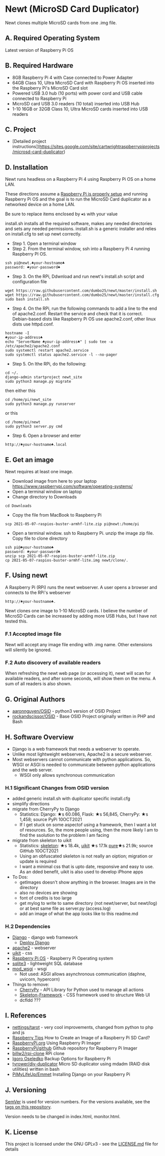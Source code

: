 # Newt (MicroSD Card Duplicator)
Newt clones multiple MicroSD cards from one .img file.

## A. Required Operating System
Latest version of Raspberry Pi OS

## B. Required Hardware
* 8GB Raspberry Pi 4 with Case connected to Power Adapter
* 64GB Class 10, Ultra MicroSD Card with Raspberry Pi OS inserted into the Raspberry Pi's MicroSD Card slot
* Powered USB 3.0 hub (10 ports) with power cord and USB cable connected to Raspberry Pi
* MicroSD card USB 3.0 readers (10 total) inserted into USB Hub
* 1-10 16GB or 32GB Class 10, Ultra MicroSD cards inserted into USB readers

## C. Project
* [Detailed project instructions])https://sites.google.com/site/cartwrightraspberrypiprojects/microsd-card-duplicator)

## D. Installation 
Newt runs headless on a Raspberry Pi 4 using Raspberry Pi OS on a home LAN.

These directions assume a [Raspberry Pi is properly setup](https://sites.google.com/site/cartwrightraspberrypiprojects/home/steps/setup-raspberry-pi-3-with-raspbian) and running Raspberry Pi OS and the goal is to run the MicroSD Card duplicator as a networked device on a home LAN.

Be sure to replace items enclosed by <sub><sup>♣</sup></sub>s with your value 

install.sh installs all the required software, makes any needed directories and sets any needed permissions. install.sh is a generic installer and relies on install.cfg to set up newt correctly.

* Step 1. Open a terminal window
* Step 2. From the terminal window, ssh into a Raspberry Pi 4 running Raspberry PI OS. 
```
ssh pi@newt.♣your-hostname♣
password: ♣your-password♣
```
* Step 3. On the RPi, Ddwnload and run newt's install.sh script and configuration file 
```
wget https://raw.githubusercontent.com/dumbo25/newt/master/install.sh
wget https://raw.githubusercontent.com/dumbo25/newt/master/install.cfg
sudo bash install.sh
```
* Step 4. On the RPi, run the following commands to add a line to the end of apache2.conf. Restart the service and check that it is correct. Debian-based dists like Raspberry Pi OS use apache2.conf, other linux dists use httpd.conf. 
```
hostname -I
♣your-ip-address♣
echo "ServerName ♣your-ip-address♣" | sudo tee -a /etc/apache2/apache2.conf
sudo systemctl restart apache2.service
sudo systemctl status apache2.service -l --no-pager
```
* Step 5. On lthe RPi, do the following:
```
cd ~/.
django-admin startproject newt_site
sudo python3 manage.py migrate
```
then either this
```
cd /home/pi/newt_site
sudo python3 manage.py runserver
```
or this
```
cd /home/pi/newt
sudo python3 server.py cmd
```
* Step 6. Open a browser and enter 
```
http://♣your-hostname♣.local
```

## E. Get an image
Newt requires at least one image. 

* Download image from here to your laptop https://www.raspberrypi.com/software/operating-systems/
* Open a terminal window on laptop
* Change directory to Downloads
```
cd Downloads
```
* Copy the file from MacBook to Raspberry Pi
```
scp 2021-05-07-raspios-buster-armhf-lite.zip pi@newt:/home/pi
```
* Open a terminal window. ssh to Raspberry Pi. unzip the image zip file. Copy file to clone directory
```
ssh pi@♣your-hostname♣
password: ♣your-password♣
unzip scp 2021-05-07-raspios-buster-armhf-lite.zip 
cp 2021-05-07-raspios-buster-armhf-lite.img newt/clone/.
```

## F. Using newt
A Raspberry Pi (RPi) runs the newt webserver. A user opens a browser and connects to the RPi's webserver 
```
http://♣your-hostname♣. 
```
Newt clones one image to 1-10 MicroSD cards. I believe the number of MicroSD Cards can be increased by adding more USB Hubs, but I have not tested this.


### F.1 Accepted image file
Newt will accept any image file ending with .img name. Other extensions will silently be ignored.

### F.2 Auto discovery of available readers
When refreshing the newt web page (or accessing it), newt will scan for available readers, and after some seconds, will show them on the menu. A sum of all readers is also shown.


## G. Original Authors
* [aaronnguyen/OSID](https://github.com/aaronnguyen/osid-python3) - python3 version of OSID Project
* [rockandscissor/OSID](https://github.com/rockandscissor/osid) - Base OSID Project originally written in PHP and Bash

## H. Software Overview
* Django is a web framework that needs a webserver to operate. 
* Unlike most lightweight webservers, Apache2 is a secure webserver. 
* Most webservers cannot communicate with python applications. So, WSGI or ASGI is needed to communicate between python applications and the web server.
  * WSGI only allows synchronous communication

### H.1 Significant Changes from OSID version
* added generic install.sh with duplicator specific install.cfg
* simplify directions
* migrate from CherryPy to Django
  * Statistics: Django: ★s 60.086, Flask: ★s 56,845, CherryPy: ★s 1,458; source PyPi 10OCT2021
  * If I get stuck on some aspectof using a framework, then I want a lot of resources. So, the more people using, then the more likely I am to find the ssolution to the problem I am facing
* migrate from skeleton to uikit
  * Statistics: [skeleton](https://github.com/dhg/Skeleton): ★s 18.4k, [uikit](https://github.com/uikit/uikit) ★s 17.1k [pure](https://github.com/pure-css/pure/)★s 21.9k; source GitHub 10OCT2021
  * Using an obfuscated skeleton is not really an oiption; migration or update is required
  * I want a minimal css that is upto date, responsive and easy to use. As an dded benefit, uikit is also used to develop iPhone apps
* To Dos:
  * getImages doesn't show anything in the browser. Images are in the directory
  * also no devices are showing
  * font of credits is too large
  * get mylog to write to same directory (not newt/server, but newt/log) or at best same file as server.py (access.log)
  * add an image of what the app looks like to this readme.md

### H.2 Dependencies
* [Django](https://www.djangoproject.com/) - django web framework
  * [Deploy Django](https://docs.djangoproject.com/en/3.2/howto/deployment/)
* [apache2](https://httpd.apache.org/) - webserver
* [uikit](https://github.com/uikit/uikit) - css 
* [Raspberry Pi OS](https://www.raspberrypi.org/) - Raspberry Pi Operating system
* [sqlite3](https://www.sqlite.org/index.html) - lightweight SQL database
* [mod_wsgi](https://pypi.org/project/mod-wsgi/) - wsgi 
  * Not used: ASGI allows asynchronous communication (daphne, uvicorn, hypercorn)
* Things to remove:
  * [CherryPy](http://docs.cherrypy.org/en/latest/) - API Library for Python used to manage all actions
  * [Skeleton-Framework](https://github.com/skeleton-framework/skeleton-framework) - CSS framework used to structure Web UI
  * dcfldd ???

## I. References
* [nettings/tarot](https://github.com/nettings/tarot) - very cool improvements, changed from python to php and js
* [Raspberry Tips](https://raspberrytips.com/create-image-sd-card/) How to Create an Image of a Raspberry Pi SD Card?
* [RaspberryPi.org](https://www.raspberrypi.org/documentation/computers/getting-started.html#using-raspberry-pi-imager) Using Raspberry Pi Imager
* [RaspberryPi/github](https://github.com/raspberrypi/rpi-imager) Github repository for Raspberry Pi Imager
* [billw2/rpi-clone](https://github.com/billw2/rpi-clone) RPi clone
* [Igoro Oseledko](https://www.igoroseledko.com/backup-options-for-raspberry-pi/) Backup Options for Raspberry Pi
* [tyrower/diy-duplicator](https://github.com/tyrower/diy-duplicator) Micro SD duplicator using mdadm (RAID disk utilities) written in bash
* [PiMyLifeUp/Emmet](https://pimylifeup.com/raspberry-pi-django/) Installing Django on your Raspberry Pi

## J. Versioning
[SemVer](http://semver.org/) is used for version numbers. For the versions available, see the [tags on this repository](https://github.com/your/project/tags).

Version needs to be changed in index.html, monitor.html.

## K. License
This project is licensed under the GNU GPLv3 - see the [LICENSE.md](LICENSE.md) file for details

